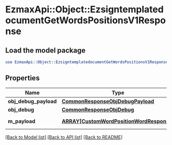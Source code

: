 # EzmaxApi::Object::EzsigntemplatedocumentGetWordsPositionsV1Response

## Load the model package
```perl
use EzmaxApi::Object::EzsigntemplatedocumentGetWordsPositionsV1Response;
```

## Properties
Name | Type | Description | Notes
------------ | ------------- | ------------- | -------------
**obj_debug_payload** | [**CommonResponseObjDebugPayload**](CommonResponseObjDebugPayload.md) |  | 
**obj_debug** | [**CommonResponseObjDebug**](CommonResponseObjDebug.md) |  | [optional] 
**m_payload** | [**ARRAY[CustomWordPositionWordResponse]**](CustomWordPositionWordResponse.md) | Payload for POST /1/object/ezsigntemplatedocument/{pkiEzsigntemplatedocumentID}/getWordsPositions | 

[[Back to Model list]](../README.md#documentation-for-models) [[Back to API list]](../README.md#documentation-for-api-endpoints) [[Back to README]](../README.md)


